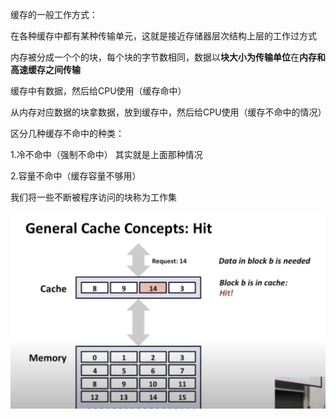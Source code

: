 缓存的一般工作方式：

在各种缓存中都有某种传输单元，这就是接近存储器层次结构上层的工作过方式

内存被分成一个个的块，每个块的字节数相同，数据以**块大小为传输单位**在**内存和高速缓存之间传输**

缓存中有数据，然后给CPU使用（缓存命中）

从内存对应数据的块拿数据，放到缓存中，然后给CPU使用（缓存不命中的情况）

区分几种缓存不命中的种类：

1.冷不命中（强制不命中） 其实就是上面那种情况

2.容量不命中（缓存容量不够用）

我们将一些不断被程序访问的块称为工作集

![image-20230727235113600](image/image-20230727235113600.png)